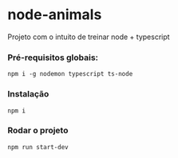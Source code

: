 # node-animals
Projeto com o intuito de treinar node + typescript

### Pré-requisitos globais:
`npm i -g nodemon typescript ts-node`

### Instalação
`npm i`

### Rodar o projeto
`npm run start-dev`